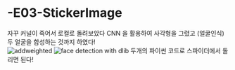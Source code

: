 # -E03-StickerImage
자꾸 커널이 죽어서 로컬로 돌려보았다
CNN 을 활용하여 사각형을 그렸고 (얼굴인식)
두 얼굴을 합성하는 것까지 하였다!<br>
![addweighted](https://user-images.githubusercontent.com/62669499/148928817-46db40fc-9141-482d-81b8-78416a29ccc7.png)
![face detection with dlib](https://user-images.githubusercontent.com/62669499/148928969-18da8df2-44e3-4c9a-92de-ca1703fb1ae3.png)
두개의 파이썬 코드로 스파이더에서 돌리면 된다!<br>
